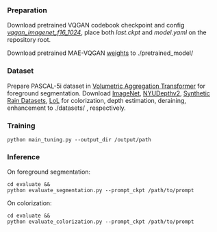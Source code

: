 <!-- ## Train -->
### Preparation
Download pretrained VQGAN codebook checkpoint and config [_vqgan_imagenet_f16_1024_](https://heibox.uni-heidelberg.de/d/8088892a516d4e3baf92/?p=%2F), place both _last.ckpt_ and _model.yaml_ on the repository root. 

Download pretrained MAE-VQGAN [weights](https://drive.google.com/file/d/130vNSlqg3faHzVGGh_vkeUUh-2uVX3se/view?usp=sharing) to ./pretrained_model/

### Dataset
Prepare PASCAL-5i dataset in [Volumetric Aggregation Transformer](https://github.com/Seokju-Cho/Volumetric-Aggregation-Transformer) for foreground segmentation. Download [ImageNet](https://www.image-net.org/), [NYUDepthv2](https://cs.nyu.edu/~silberman/datasets/nyu_depth_v2.html), [Synthetic Rain Datasets](https://paperswithcode.com/dataset/synthetic-rain-datasets), [LoL](https://paperswithcode.com/dataset/synthetic-rain-datasets) for colorization, depth estimation, deraining, enhancement to ./datasets/ , respectively.

### Training
```
python main_tuning.py --output_dir /output/path
```

### Inference
On foreground segmentation:
```
cd evaluate &&
python evaluate_segmentation.py --prompt_ckpt /path/to/prompt
```
On colorization:
```
cd evaluate &&
python evaluate_colorization.py --prompt_ckpt /path/to/prompt
```
